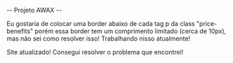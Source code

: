 



-- Projeto AWAX --

Eu gostaria de colocar uma border abaixo de cada tag p da class "price-benefits"
porém essa border tem um comprimento limitado (cerca de 10px), mas não sei como resolver isso!
Trabalhando nisso atualmente!


Site atualizado! 
Consegui resolver o problema que encontrei!